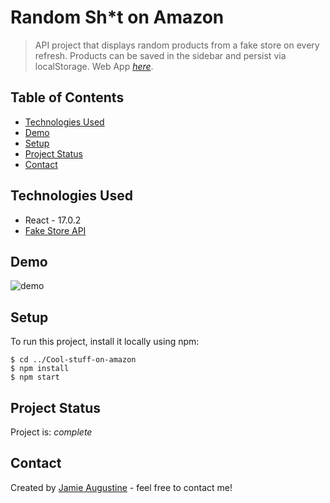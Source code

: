 # Random Sh*t on Amazon
> API project that displays random products from a fake store on every refresh. Products can be saved in the sidebar and persist via localStorage.
> Web App [_here_](https://boring-aryabhata-688614.netlify.app/).

## Table of Contents

- [Technologies Used](#technologies-used)
- [Demo](#demo)
- [Setup](#setup)
- [Project Status](#project-status)
- [Contact](#contact)

## Technologies Used

- React - 17.0.2
- [Fake Store API](https://fakestoreapi.com/)

## Demo

![demo](https://firebasestorage.googleapis.com/v0/b/bookmaker-36cf0.appspot.com/o/rsoaScreen.gif?alt=media&token=584946a9-f723-49bd-bb9a-141e2b199d3a)

## Setup

To run this project, install it locally using npm:

```
$ cd ../Cool-stuff-on-amazon
$ npm install
$ npm start
```

## Project Status

Project is: _complete_

## Contact

Created by [Jamie Augustine](https://cranky-wilson-97c459.netlify.app/) - feel free to contact me!
